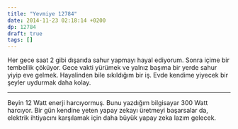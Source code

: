 ```yaml
---
title: "Yevmiye 12784"
date: 2014-11-23 02:18:14 +0200
dp: 12784
draft: true
tags: []
---
```


Her gece saat 2 gibi dışarıda sahur yapmayı hayal ediyorum. Sonra içime
bir tembellik çöküyor. Gece vakti yürümek ve yalnız başıma bir yerde
sahur yiyip eve gelmek. Hayalinden bile sıkıldığım bir iş. Evde kendime
yiyecek bir şeyler uydurmak daha kolay.

--------------

Beyin 12 Watt enerji harcıyormuş. Bunu yazdığım bilgisayar 300 Watt
harcıyor. Bir gün kendine yeten yapay zekayı üretmeyi başarsalar da,
elektrik ihtiyacını karşılamak için daha büyük yapay zeka lazım gelecek.

